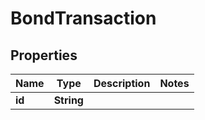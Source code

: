 

# BondTransaction


## Properties

| Name | Type | Description | Notes |
|------------ | ------------- | ------------- | -------------|
|**id** | **String** |  |  |



